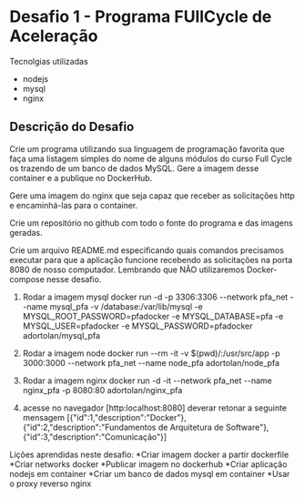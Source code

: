 # Desafio 1 - Programa FUllCycle de Aceleração

Tecnolgias utilizadas
 - nodejs
 - mysql
 - nginx

## Descrição do Desafio
Crie um programa utilizando sua linguagem de programação favorita que faça uma listagem simples do nome de alguns módulos do curso Full Cycle os trazendo de um banco de dados MySQL. Gere a imagem desse container e a publique no DockerHub.

Gere uma imagem do nginx que seja capaz que receber as solicitações http e encaminhá-las para o container.

Crie um repositório no github com todo o fonte do programa e das imagens geradas.

Crie um arquivo README.md especificando quais comandos precisamos executar para que a aplicação funcione recebendo as solicitações na porta 8080 de nosso computador. Lembrando que NÃO utilizaremos Docker-compose nesse desafio.


1. Rodar a imagem mysql
docker run -d -p 3306:3306 --network pfa_net --name mysql_pfa -v /database:/var/lib/mysql -e MYSQL_ROOT_PASSWORD=pfadocker -e MYSQL_DATABASE=pfa -e MYSQL_USER=pfadocker -e MYSQL_PASSWORD=pfadocker adortolan/mysql_pfa

2. Rodar a imagem node
docker run --rm -it -v $(pwd)/:/usr/src/app -p 3000:3000 --network pfa_net --name node_pfa  adortolan/node_pfa

3. Rodar a imagem nginx
docker run -d -it --network pfa_net --name nginx_pfa -p 8080:80 adortolan/nginx_pfa


4. acesse no navegador [http:localhost:8080]
deverar retonar a seguinte mensagem 
[{"id":1,"description":"Docker"},{"id":2,"description":"Fundamentos de Arquitetura de Software"},{"id":3,"description":"Comunicação"}]

Lições aprendidas neste desafio:
*Criar imagem docker a partir dockerfile
*Criar networks docker
*Publicar imagem no dockerhub
*Criar aplicação nodejs em container
*Criar um banco de dados mysql em container
*Usar o proxy reverso nginx